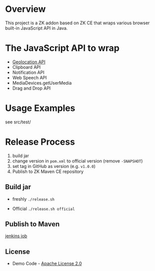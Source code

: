 # Overview
This project is a ZK addon based on ZK CE that wraps various browser built-in JavaScript API in Java.

# The JavaScript API to wrap
* [Geolocation API](https://developer.mozilla.org/en-US/docs/Web/API/Geolocation_API/Using_the_Geolocation_API)
* Clipboard API
* Notification API
* Web Speech API
* MediaDevices.getUserMedia
* Drag and Drop API

# Usage Examples
see src/test/

# Release Process
1. build jar
2. change version in `pom.xml` to official version (remove `-SNAPSHOT`)
3. set tag in GitHub as version (e.g. `v1.0.0`)
4. Publish to ZK Maven CE repository

## Build jar
* freshly
`./release.sh`

* Official
`./release.sh official`

## Publish to Maven
[jenkins job]()

## License
* Demo Code - [Apache License 2.0](http://www.apache.org/licenses/LICENSE-2.0)
